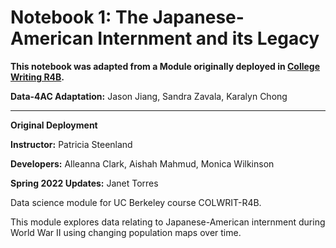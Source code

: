 # Notebook 1: The Japanese-American Internment and its Legacy

**This notebook was adapted from a Module originally deployed in [College Writing R4B](https://github.com/ds-modules/colwrit-r4b).**

**Data-4AC Adaptation:**  Jason Jiang, Sandra Zavala, Karalyn Chong

------

**Original Deployment**

**Instructor:** Patricia Steenland

**Developers:** Alleanna Clark, Aishah Mahmud, Monica Wilkinson

**Spring 2022 Updates:** Janet Torres

Data science module for UC Berkeley course COLWRIT-R4B.

This module explores data relating to Japanese-American internment during World War II using changing population maps over time.
